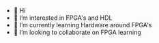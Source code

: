 - 👋 Hi
- 👀 I’m interested in FPGA's and HDL
- 🌱 I’m currently learning Hardware around FPGA's
- 💞️ I’m looking to collaborate on FPGA learning

<!---
VincentTrutschler/VincentTrutschler is a ✨ special ✨ repository because its `README.md` (this file) appears on your GitHub profile.
You can click the Preview link to take a look at your changes.
--->
